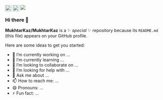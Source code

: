 <img src="https://cdn.pixabay.com/photo/2016/11/02/08/56/binary-1790842_1280.jpg" >


<a href="https://www.linkedin.com/in/mukhtarotarbayev/">
  <img align="left" alt="Mukhtar's Linkedin" width="22px" src="https://cdn.jsdelivr.net/npm/simple-icons@v3/icons/linkedin.svg" />
</a>
<a href="https://www.facebook.com/mukha.aisultan/">
  <img align="left" alt="Mukhtar's Facebook" width="22px" src="https://cdn.jsdelivr.net/npm/simple-icons@v3/icons/facebook.svg" />
</a>


### Hi there 👋

**MukhtarKaz/MukhtarKaz** is a ✨ _special_ ✨ repository because its `README.md` (this file) appears on your GitHub profile.

Here are some ideas to get you started:

- 🔭 I’m currently working on ...
- 🌱 I’m currently learning ...
- 👯 I’m looking to collaborate on ...
- 🤔 I’m looking for help with ...
- 💬 Ask me about ...
- 📫 How to reach me: ...
- 😄 Pronouns: ...
- ⚡ Fun fact: ...
